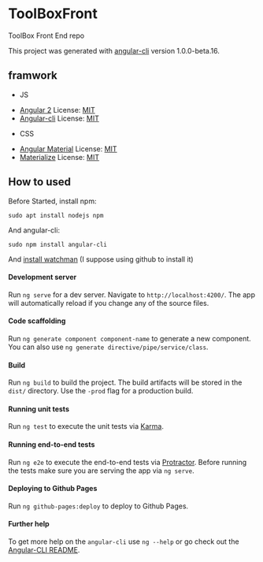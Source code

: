 # ToolBoxFront

ToolBox Front End repo

This project was generated with [angular-cli](https://github.com/angular/angular-cli) version 1.0.0-beta.16.

## framwork

* JS
 - [Angular 2](https://angular.io/) License: [MIT](https://github.com/angular/angular.js/blob/master/LICENSE)
 - [Angular-cli](https://github.com/angular/angular-cli) License: [MIT](https://github.com/angular/angular-cli/blob/master/LICENSE)

* CSS
 - [Angular Material](https://material.angular.io/) License: [MIT](https://github.com/angular/material2/blob/master/LICENSE)
 - [Materialize](http://materializecss.com/) License: [MIT](https://github.com/Dogfalo/materialize/blob/master/LICENSE)

## How to used

Before Started, install npm:
```
sudo apt install nodejs npm
```
And angular-cli:
```
sudo npm install angular-cli
```
And [install watchman](https://facebook.github.io/watchman/docs/install.html) (I suppose using github to install it)

#### Development server
Run `ng serve` for a dev server. Navigate to `http://localhost:4200/`. The app will automatically reload if you change any of the source files.

#### Code scaffolding

Run `ng generate component component-name` to generate a new component. You can also use `ng generate directive/pipe/service/class`.

#### Build

Run `ng build` to build the project. The build artifacts will be stored in the `dist/` directory. Use the `-prod` flag for a production build.

#### Running unit tests

Run `ng test` to execute the unit tests via [Karma](https://karma-runner.github.io).

#### Running end-to-end tests

Run `ng e2e` to execute the end-to-end tests via [Protractor](http://www.protractortest.org/).
Before running the tests make sure you are serving the app via `ng serve`.

#### Deploying to Github Pages

Run `ng github-pages:deploy` to deploy to Github Pages.

#### Further help

To get more help on the `angular-cli` use `ng --help` or go check out the [Angular-CLI README](https://github.com/angular/angular-cli/blob/master/README.md).
